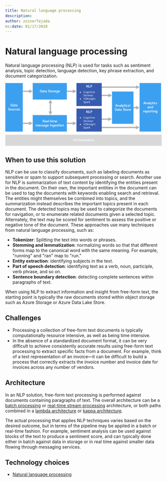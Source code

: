 ```yaml
---
title: Natural language processing
description: 
author: zoinerTejada
ms:date: 01/17/2018
---
```


# Natural language processing

Natural language processing (NLP) is used for tasks such as sentiment analysis, topic detection, language detection, key phrase extraction, and document categorization.

![](./images/nlp-pipeline.png)

## When to use this solution

NLP can be use to classify documents, such as labeling documents as sensitive or spam to support subsequent processing or search. Another use for NLP is summarization of text content by identifying the entities present in the document. On their own, the important entities in the document can be used to tag the documents with keywords enabling search and retrieval. The entities might themselves be combined into topics, and the summarization instead describes the important topics present in each document. The detected topics may be used to categorize the documents for navigation, or to enumerate related documents given a selected topic. Alternately, the text may be scored for sentiment to assess the positive or negative tone of the document. These approaches use many techniques from natural language processing, such as: 

- **Tokenizer**: Splitting the text into words or phrases.
- **Stemming and lemmatization**: normalizing words so that that different forms map to the canonical word with the same meaning. For example, "running" and "ran" map to "run." 
- **Entity extraction**: identifying subjects in the text.
- **Part of speech detection**: identifying text as a verb, noun, participle, verb phrase, and so on.
- **Sentence boundary detection**: detecting complete sentences within paragraphs of text.

When using NLP to extract information and insight from free-form text, the starting point is typically the raw documents stored within object storage such as Azure Storage or Azure Data Lake Store. 

## Challenges

- Processing a collection of free-form text documents is typically computationally resource intensive, as well as being time intensive.
- In the absence of a standardized document format, it can be very difficult to achieve consistently accurate results using free-form text processing to extract specific facts from a document. For example, think of a text representation of an invoice&mdash;it can be difficult to build a process that correctly extracts the invoice number and invoice date for invoices across any number of vendors.

## Architecture

In an NLP solution, free-form text processing is performed against documents containing paragraphs of text. The overall architecture can be a [batch processing](./batch-processing.md) or [real-time stream processing](./real-time-processing.md) architecture, or both paths combined in a [lambda architecture](../concepts/big-data.md#lambda-architecture) or [kappa architecture](../concepts/big-data.md#kappa-architecture).

The actual processing that applies NLP techniques varies based on the desired outcome, but in terms of the pipeline may be applied in a batch or real-time fashion. For example, sentiment analysis can be used against blocks of the text to produce a sentiment score, and can typically done either in batch against data in storage or in real time against smaller data flowing through messaging services. 

## Technology choices

- [Natural language processing](../technology-choices/natural-language-processing.md)